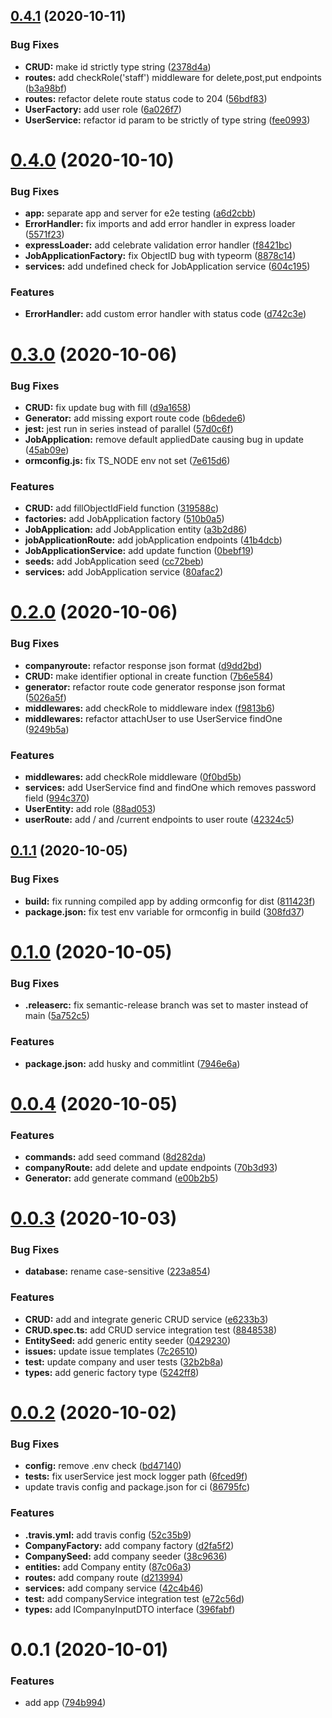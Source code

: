 ## [0.4.1](https://github.com/bymi15/express-typeorm-rest-boilerplate/compare/v0.4.0...v0.4.1) (2020-10-11)


### Bug Fixes

* **CRUD:** make id strictly type string ([2378d4a](https://github.com/bymi15/express-typeorm-rest-boilerplate/commit/2378d4a86c24dd6fca8f0fcc6a89a950c2d630a8))
* **routes:** add checkRole('staff') middleware for delete,post,put endpoints ([b3a98bf](https://github.com/bymi15/express-typeorm-rest-boilerplate/commit/b3a98bf2b61b61038adec90ede5a2cbfd9054f9d))
* **routes:** refactor delete route status code to 204 ([56bdf83](https://github.com/bymi15/express-typeorm-rest-boilerplate/commit/56bdf83560030d0fcab1abb8fb978a7b13b46f0f))
* **UserFactory:** add user role ([6a026f7](https://github.com/bymi15/express-typeorm-rest-boilerplate/commit/6a026f78cea5bb520ff2e6bb7e9c1789beb03b30))
* **UserService:** refactor id param to be strictly of type string ([fee0993](https://github.com/bymi15/express-typeorm-rest-boilerplate/commit/fee099380fc45d5f1312319e795723f031d600ff))

# [0.4.0](https://github.com/bymi15/express-typeorm-rest-boilerplate/compare/v0.3.0...v0.4.0) (2020-10-10)


### Bug Fixes

* **app:** separate app and server for e2e testing ([a6d2cbb](https://github.com/bymi15/express-typeorm-rest-boilerplate/commit/a6d2cbb197a03809312b2a453c198450e9b8d757))
* **ErrorHandler:** fix imports and add error handler in express loader ([5571f23](https://github.com/bymi15/express-typeorm-rest-boilerplate/commit/5571f2357eb120cc566bb1474c6ea1193ba9a362))
* **expressLoader:** add celebrate validation error handler ([f8421bc](https://github.com/bymi15/express-typeorm-rest-boilerplate/commit/f8421bca2d2168ee13a2082a5d8c6ee9d31dd526))
* **JobApplicationFactory:** fix ObjectID bug with typeorm ([8878c14](https://github.com/bymi15/express-typeorm-rest-boilerplate/commit/8878c14391d0915bfaf2c0ee3b2517143d73c88e))
* **services:** add undefined check for JobApplication service ([604c195](https://github.com/bymi15/express-typeorm-rest-boilerplate/commit/604c19568523dc3a21475658f55eacd2be141e46))


### Features

* **ErrorHandler:** add custom error handler with status code ([d742c3e](https://github.com/bymi15/express-typeorm-rest-boilerplate/commit/d742c3ec08ba9de6dc06174a10c2e0154cb82d63))

# [0.3.0](https://github.com/bymi15/express-typeorm-rest-boilerplate/compare/v0.2.0...v0.3.0) (2020-10-06)


### Bug Fixes

* **CRUD:** fix update bug with fill ([d9a1658](https://github.com/bymi15/express-typeorm-rest-boilerplate/commit/d9a1658e4a35992c3ea07325f77135775bdba440))
* **Generator:** add missing export route code ([b6dede6](https://github.com/bymi15/express-typeorm-rest-boilerplate/commit/b6dede6d37eff6b32d1b3faea8c79b518c8464b9))
* **jest:** jest run in series instead of parallel ([57d0c6f](https://github.com/bymi15/express-typeorm-rest-boilerplate/commit/57d0c6fe57abf77f20c17946d3bab6defebafdd7))
* **JobApplication:** remove default appliedDate causing bug in update ([45ab09e](https://github.com/bymi15/express-typeorm-rest-boilerplate/commit/45ab09e161aca7caa000a0f088f21b0bd4fd7fb1))
* **ormconfig.js:** fix TS_NODE env not set ([7e615d6](https://github.com/bymi15/express-typeorm-rest-boilerplate/commit/7e615d6fe2c10cd7b26c5ba0517d5cdeae9049ee))


### Features

* **CRUD:** add fillObjectIdField function ([319588c](https://github.com/bymi15/express-typeorm-rest-boilerplate/commit/319588cbd1e196f7157fb26436db497ad01f576e))
* **factories:** add JobApplication factory ([510b0a5](https://github.com/bymi15/express-typeorm-rest-boilerplate/commit/510b0a5e0ca49afea796ca8f703003a54f581f5e))
* **JobApplication:** add JobApplication entity ([a3b2d86](https://github.com/bymi15/express-typeorm-rest-boilerplate/commit/a3b2d861270a29776e2ca3e7673ec17b70a58604))
* **jobApplicationRoute:** add jobApplication endpoints ([41b4dcb](https://github.com/bymi15/express-typeorm-rest-boilerplate/commit/41b4dcbab86eb72d690c738fd44458e8cba438f7))
* **JobApplicationService:** add update function ([0bebf19](https://github.com/bymi15/express-typeorm-rest-boilerplate/commit/0bebf19b3c2f3a8568f5011e76e0659fc31b63b5))
* **seeds:** add JobApplication seed ([cc72beb](https://github.com/bymi15/express-typeorm-rest-boilerplate/commit/cc72beb9b28a23841e3f791881dcc3925349bfa2))
* **services:** add JobApplication service ([80afac2](https://github.com/bymi15/express-typeorm-rest-boilerplate/commit/80afac28a518435116b1a103c6bbcd242cd9a4ec))

# [0.2.0](https://github.com/bymi15/express-typeorm-rest-boilerplate/compare/v0.1.1...v0.2.0) (2020-10-06)


### Bug Fixes

* **companyroute:** refactor response json format ([d9dd2bd](https://github.com/bymi15/express-typeorm-rest-boilerplate/commit/d9dd2bd7e0ee2baba8fafa9785b0c79432196628))
* **CRUD:** make identifier optional in create function ([7b6e584](https://github.com/bymi15/express-typeorm-rest-boilerplate/commit/7b6e5849b5f617d057d8a4f634635f36fbc30891))
* **generator:** refactor route code generator response json format ([5026a5f](https://github.com/bymi15/express-typeorm-rest-boilerplate/commit/5026a5fe53b86848bac01037899271553868c6dd))
* **middlewares:** add checkRole to middleware index ([f9813b6](https://github.com/bymi15/express-typeorm-rest-boilerplate/commit/f9813b694cb008a2e1b3a169f42a0cecacbd6695))
* **middlewares:** refactor attachUser to use UserService findOne ([9249b5a](https://github.com/bymi15/express-typeorm-rest-boilerplate/commit/9249b5af27b1c016f84b2959c0c4b03613c8dd55))


### Features

* **middlewares:** add checkRole middleware ([0f0bd5b](https://github.com/bymi15/express-typeorm-rest-boilerplate/commit/0f0bd5bb961ad1b6f525a6e14c0a0e44fc86c748))
* **services:** add UserService find and findOne which removes password field ([994c370](https://github.com/bymi15/express-typeorm-rest-boilerplate/commit/994c37045a2b94a67807768311eec4b101e18313))
* **UserEntity:** add role ([88ad053](https://github.com/bymi15/express-typeorm-rest-boilerplate/commit/88ad05358a1c3f7024360b64807071f7912cca45))
* **userRoute:** add / and /current endpoints to user route ([42324c5](https://github.com/bymi15/express-typeorm-rest-boilerplate/commit/42324c5d0f0c8d9bd0e15fcf776144c5f6fc3637))

## [0.1.1](https://github.com/bymi15/express-typeorm-rest-boilerplate/compare/v0.1.0...v0.1.1) (2020-10-05)


### Bug Fixes

* **build:** fix running compiled app by adding ormconfig for dist ([811423f](https://github.com/bymi15/express-typeorm-rest-boilerplate/commit/811423fe2b179812176a4864e7ae4378cedc9d1d))
* **package.json:** fix test env variable for ormconfig in build ([308fd37](https://github.com/bymi15/express-typeorm-rest-boilerplate/commit/308fd3755119634620e6f732011c33c82dd44540))

# [0.1.0](https://github.com/bymi15/express-typeorm-rest-boilerplate/compare/v0.0.4...v0.1.0) (2020-10-05)


### Bug Fixes

* **.releaserc:** fix semantic-release branch was set to master instead of main ([5a752c5](https://github.com/bymi15/express-typeorm-rest-boilerplate/commit/5a752c5f5d0b0e80025d0549cf48fd42b7017bcd))


### Features

* **package.json:** add husky and commitlint ([7946e6a](https://github.com/bymi15/express-typeorm-rest-boilerplate/commit/7946e6a57dc5e790e38c72709e0eebaf0523bde6))


# [0.0.4](https://github.com/bymi15/express-typeorm-rest-boilerplate/compare/v0.0.3...v0.0.4) (2020-10-05)


### Features

* **commands:** add seed command ([8d282da](https://github.com/bymi15/express-typeorm-rest-boilerplate/commit/8d282daae3edd8ac724f3499d9bb8c7e8110de05))
* **companyRoute:** add delete and update endpoints ([70b3d93](https://github.com/bymi15/express-typeorm-rest-boilerplate/commit/70b3d93474054085c1fa000cfb25ce5f21aad093))
* **Generator:** add generate command ([e00b2b5](https://github.com/bymi15/express-typeorm-rest-boilerplate/commit/e00b2b5db269d5596ea599ea005c04455a95511c))


# [0.0.3](https://github.com/bymi15/express-typeorm-rest-boilerplate/compare/v0.0.2...v0.0.3) (2020-10-03)


### Bug Fixes

* **database:** rename case-sensitive ([223a854](https://github.com/bymi15/express-typeorm-rest-boilerplate/commit/223a854ac229cec128e18ad7ca6b00dafcb610fd))


### Features

* **CRUD:** add and integrate generic CRUD service ([e6233b3](https://github.com/bymi15/express-typeorm-rest-boilerplate/commit/e6233b33a3b5dfc0e429ffa6218793c10ad45708))
* **CRUD.spec.ts:** add CRUD service integration test ([8848538](https://github.com/bymi15/express-typeorm-rest-boilerplate/commit/8848538c8c50901909f57d40cccee4bbec3241ac))
* **EntitySeed:** add generic entity seeder ([0429230](https://github.com/bymi15/express-typeorm-rest-boilerplate/commit/0429230aad24c20e3a1538653f0d644e65211203))
* **issues:** update issue templates ([7c26510](https://github.com/bymi15/express-typeorm-rest-boilerplate/commit/7c265109002279a4930644d1e6cf765b254c54c4))
* **test:** update company and user tests ([32b2b8a](https://github.com/bymi15/express-typeorm-rest-boilerplate/commit/32b2b8a61f05473b509c6c25fb565228a626ba7e))
* **types:** add generic factory type ([5242ff8](https://github.com/bymi15/express-typeorm-rest-boilerplate/commit/5242ff8ee659490b9fc19d4e7d5be80e40d98a56))


# [0.0.2](https://github.com/bymi15/express-typeorm-rest-boilerplate/compare/v0.0.1...v0.0.2) (2020-10-02)


### Bug Fixes

* **config:** remove .env check ([bd47140](https://github.com/bymi15/express-typeorm-rest-boilerplate/commit/bd47140a762cd591e93b935e8808c4bae7a8e7d8))
* **tests:** fix userService jest mock logger path ([6fced9f](https://github.com/bymi15/express-typeorm-rest-boilerplate/commit/6fced9fa0b199319a9c12e30cd0e4983ec938919))
* update travis config and package.json for ci ([86795fc](https://github.com/bymi15/express-typeorm-rest-boilerplate/commit/86795fc9d6e1522b03da0cf17e37f44c57acd1dd))


### Features

* **.travis.yml:** add travis config ([52c35b9](https://github.com/bymi15/express-typeorm-rest-boilerplate/commit/52c35b94f259e7a0d3e7652cb7414e9c4d2b5795))
* **CompanyFactory:** add company factory ([d2fa5f2](https://github.com/bymi15/express-typeorm-rest-boilerplate/commit/d2fa5f294b24b998bd94d5c1d8efd47a1b442d85))
* **CompanySeed:** add company seeder ([38c9636](https://github.com/bymi15/express-typeorm-rest-boilerplate/commit/38c963642cea339b71eac9ee84d6e6f4d002d043))
* **entities:** add Company entity ([87c06a3](https://github.com/bymi15/express-typeorm-rest-boilerplate/commit/87c06a3d17eca9905505952baf6bad3d4bee81e1))
* **routes:** add company route ([d213994](https://github.com/bymi15/express-typeorm-rest-boilerplate/commit/d21399460c0343bfed556b443fac4fc0201397f4))
* **services:** add company service ([42c4b46](https://github.com/bymi15/express-typeorm-rest-boilerplate/commit/42c4b46a146930eedf0733800818be6caa8db45c))
* **test:** add companyService integration test ([e72c56d](https://github.com/bymi15/express-typeorm-rest-boilerplate/commit/e72c56d60915d871341b6bf3cace94e82059623c))
* **types:** add ICompanyInputDTO interface ([396fabf](https://github.com/bymi15/express-typeorm-rest-boilerplate/commit/396fabfb55e80e68057ff84d0242d652473e0e93))


# 0.0.1 (2020-10-01)


### Features

* add app ([794b994](https://github.com/bymi15/express-typeorm-rest-boilerplate/commit/794b9947d0ad2d1173eb1f1ae35473644b0fafd2))
